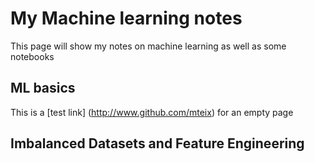 # My Machine learning notes

This page will show my notes on machine learning as well as some notebooks

## ML basics

This is a [test link] (http://www.github.com/mteix) for an empty page 
## Imbalanced Datasets and Feature Engineering

